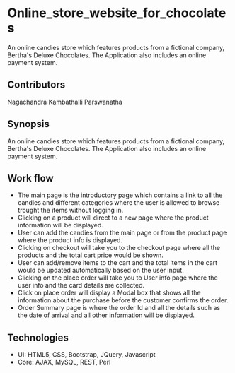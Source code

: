 # Online_store_website_for_chocolates
An online candies store which features products from a fictional company, Bertha's Deluxe Chocolates. The Application also includes an online payment system.

## Contributors
Nagachandra Kambathalli Parswanatha

## Synopsis
An online candies store which features products from a fictional company, Bertha's Deluxe Chocolates. The Application also includes an online payment system.

## Work flow
* The main page is the introductory page which contains a link to all the candies and different categories where the user is allowed to browse trought the items without logging in.
* Clicking on a product will direct to a new page where the product information will be displayed.
* User can add the candies from the main page or from the product page where the product info is displayed.
* Clicking on checkout will take you to the checkout page where all the products and the total cart price would be shown.
* User can add/remove items to the cart and the total items in the cart would be updated automatically based on the user input.
* Clicking on the place order will take you to User info page where the user info and the card details are collected.
* Click on place order will display a Modal box that shows all the information about the purchase before the customer confirms the order.
* Order Summary page is where the order Id and all the details such as the date of arrival and all other information will be displayed.

## Technologies
* UI: HTML5, CSS, Bootstrap, JQuery, Javascript
* Core: AJAX, MySQL, REST, Perl

